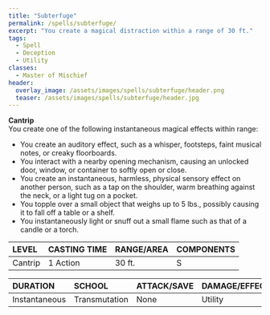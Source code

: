 ```yaml
---
title: "Subterfuge"
permalink: /spells/subterfuge/
excerpt: "You create a magical distraction within a range of 30 ft."
tags:
  - Spell
  - Deception
  - Utility
classes:
  - Master of Mischief
header:
  overlay_image: /assets/images/spells/subterfuge/header.png
  teaser: /assets/images/spells/subterfuge/header.jpg
---
```


**Cantrip** \
You create one of the following instantaneous magical effects within range:
- You create an auditory effect, such as a whisper, footsteps, faint musical notes, or creaky floorboards.
- You interact with a nearby opening mechanism, causing an unlocked door, window, or container to softly open or close.
- You create an instantaneous, harmless, physical sensory effect on another person, such as a tap on the shoulder, warm breathing against the neck, or a light tug on a pocket.
- You topple over a small object that weighs up to 5 lbs., possibly causing it to fall off a table or a shelf.
- You instantaneously light or snuff out a small flame such as that of a candle or a torch.

| LEVEL          | CASTING TIME   | RANGE/AREA     | COMPONENTS     |
| :------------- | :------------- | :------------- | :------------- |
| Cantrip        | 1 Action       | 30 ft.         | S              |

| DURATION       | SCHOOL         | ATTACK/SAVE    | DAMAGE/EFFECT  |
| :------------- | :------------- | :------------- | :------------- |
| Instantaneous  | Transmutation  | None           | Utility        |
